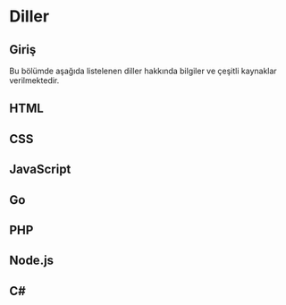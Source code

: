 # Diller

## Giriş

Bu bölümde aşağıda listelenen diller hakkında bilgiler ve çeşitli kaynaklar verilmektedir.

## HTML
## CSS
## JavaScript
## Go
## PHP
## Node.js
## C#
